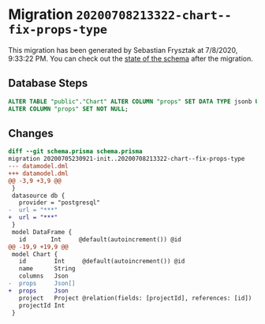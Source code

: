 # Migration `20200708213322-chart--fix-props-type`

This migration has been generated by Sebastian Frysztak at 7/8/2020, 9:33:22 PM.
You can check out the [state of the schema](./schema.prisma) after the migration.

## Database Steps

```sql
ALTER TABLE "public"."Chart" ALTER COLUMN "props" SET DATA TYPE jsonb USING to_json(props) ,
ALTER COLUMN "props" SET NOT NULL;
```

## Changes

```diff
diff --git schema.prisma schema.prisma
migration 20200705230921-init..20200708213322-chart--fix-props-type
--- datamodel.dml
+++ datamodel.dml
@@ -3,9 +3,9 @@
 }
 datasource db {
   provider = "postgresql"
-  url = "***"
+  url = "***"
 }
 model DataFrame {
   id       Int     @default(autoincrement()) @id
@@ -19,9 +19,9 @@
 model Chart {
   id        Int     @default(autoincrement()) @id
   name      String
   columns   Json
-  props     Json[]
+  props     Json
   project   Project @relation(fields: [projectId], references: [id])
   projectId Int
 }
```
